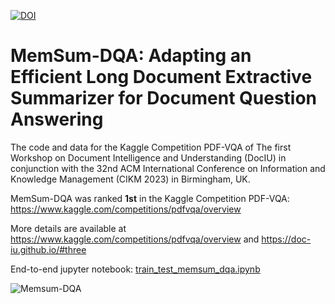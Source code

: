 [![DOI](https://img.shields.io/badge/DOI-10.48550/arXiv.2310.06436-blue)](https://doi.org/10.48550/arXiv.2310.06436)
# MemSum-DQA: Adapting an Efficient Long Document Extractive Summarizer for Document Question Answering

The code and data for the Kaggle Competition PDF-VQA of The first Workshop on Document Intelligence and Understanding (DocIU) in conjunction with the 32nd ACM International Conference on Information and Knowledge Management (CIKM 2023) in Birmingham, UK.

MemSum-DQA was ranked **1st** in the Kaggle Competition PDF-VQA: https://www.kaggle.com/competitions/pdfvqa/overview

More details are available at https://www.kaggle.com/competitions/pdfvqa/overview  and  https://doc-iu.github.io/#three

End-to-end jupyter notebook: [train_test_memsum_dqa.ipynb](train_test_memsum_dqa.ipynb)


![Memsum-DQA](https://github.com/nianlonggu/MemSum-DQA/assets/40075166/6b65289e-5466-44db-85b5-aa2a29af0c46)
